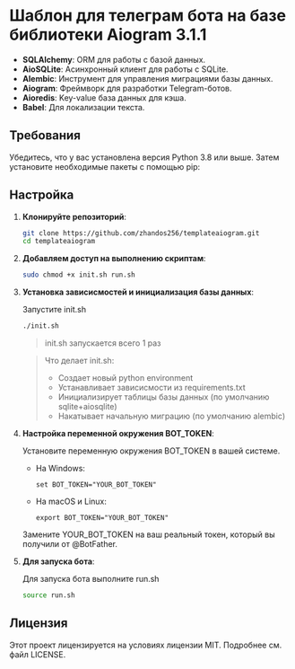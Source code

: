 # Шаблон для телеграм бота на базе библиотеки Aiogram 3.1.1

- **SQLAlchemy**: ORM для работы с базой данных.
- **AioSQLite**: Асинхронный клиент для работы с SQLite.
- **Alembic**: Инструмент для управления миграциями базы данных.
- **Aiogram**: Фреймворк для разработки Telegram-ботов.
- **Aioredis**: Key-value база данных для кэша.
- **Babel**: Для локализации текста.

## Требования

Убедитесь, что у вас установлена версия Python 3.8 или выше. Затем установите необходимые пакеты с помощью pip:

## Настройка

1. **Клонируйте репозиторий**:

    ```bash
    git clone https://github.com/zhandos256/templateaiogram.git
    cd templateaiogram
    ```

2. **Добавляем доступ на выполнению скриптам**:

    ```bash
    sudo chmod +x init.sh run.sh
    ```

3. **Установка зависисмостей и инициализация базы данных**:

    Запустите init.sh

    ```bash
    ./init.sh
    ```
    > init.sh запускается всего 1 раз

    > Что делает init.sh:
    > - Создает новый python environment
    > - Устанавливает зависисмости из requirements.txt
    > - Инициализирует таблицы базы данных (по умолчанию sqlite+aiosqlite)
    > - Накатывает начальную миграцию (по умолчанию alembic)

4. **Настройка переменной окружения BOT_TOKEN**:

    Установите переменную окружения BOT_TOKEN в вашей системе.
    - На Windows:
        ```
        set BOT_TOKEN="YOUR_BOT_TOKEN"
        ```
    - На macOS и Linux:
        ```
        export BOT_TOKEN="YOUR_BOT_TOKEN"
        ```
    Замените YOUR_BOT_TOKEN на ваш реальный токен, который вы получили от @BotFather.

5. **Для запуска бота**:

    Для запуска бота выполните run.sh

    ```bash
    source run.sh
    ```

## Лицензия

Этот проект лицензируется на условиях лицензии MIT. Подробнее см. файл LICENSE.
